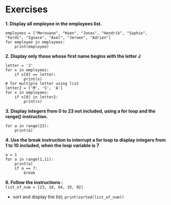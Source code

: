 # Exercises
**1. Display all employee in the employees list.**</br>
```
employees = ["Merouane", "Koen", "Jonas", "Hendrik", "Sophie", "Ferdi", "Ignace", "Axel", "Jeroen", "Adrien"]
for employee in employees:
    print(employee)
```
**2. Display only those whose first name begins with the letter J**
```
letter = 'J'
for x in employees:
    if x[0] == letter:
        print(x)
# for multiple letter using list
letter2 = ['M', 'S', 'A']
for x in employees:
    if x[0] in letter2:
        print(x)
```
**3. Display integers from 0 to 23 not included, using a for loop and the range() instruction.**
```
for a in range(23):
    print(a)
```
**4. Use the break instruction to interrupt a for loop to display integers from 1 to 10 included, when the loop variable is 7**
```
a = 1
for a in range(1,11):
    print(a)
    if a == 7:
        break
```

**6. Follow the instructions :**</br>
`list_of_num = [23, 18, 64, 35, 92]`
  * sort and display the list;
`print(sorted(list_of_num))`

